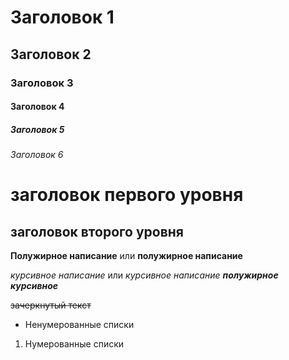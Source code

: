 # Заголовок 1
## Заголовок 2
### Заголовок 3
#### Заголовок 4
##### Заголовок 5

###### Заголовок 6
заголовок первого уровня
===
заголовок второго уровня
---
**Полужирное написание** или __полужирное написание__

*курсивное написание* или _курсивное написание_
***полужирное курсивное***

~~зачеркнутый текст~~

* Ненумерованные списки

1. Нумерованные списки
